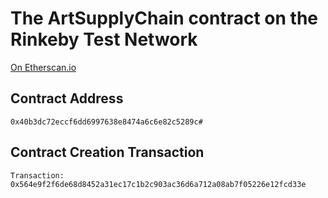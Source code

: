 # The ArtSupplyChain contract on the Rinkeby Test Network

[On Etherscan.io](https://rinkeby.etherscan.io/address/0x40b3dc72eccf6dd6997638e8474a6c6e82c5289c#)

## Contract Address

```
0x40b3dc72eccf6dd6997638e8474a6c6e82c5289c#
```

## Contract Creation Transaction

```
Transaction: 0x564e9f2f6de68d8452a31ec17c1b2c903ac36d6a712a08ab7f05226e12fcd33e
```
